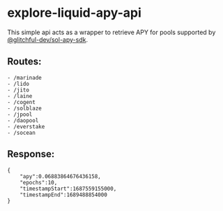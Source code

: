 # explore-liquid-apy-api

This simple api acts as a wrapper to retrieve APY for pools supported by [@glitchful-dev/sol-apy-sdk](https://www.npmjs.com/package/@glitchful-dev/sol-apy-sdk).

## Routes:
    - /marinade 
    - /lido
    - /jito
    - /laine
    - /cogent
    - /solblaze
    - /jpool
    - /daopool
    - /everstake
    - /socean

## Response:
```
{
	"apy":0.06883864676436158,
	"epochs":10,
	"timestampStart":1687559155000,
	"timestampEnd":1689488854000
}
```